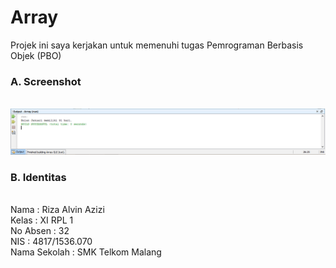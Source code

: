 # Array


Projek ini saya kerjakan untuk memenuhi tugas Pemrograman Berbasis Objek (PBO)


### A. Screenshot
<br>![Gambar1](https://github.com/rizaalvinazizi/Array/blob/master/11.PNG)


### B. Identitas
<br>Nama : Riza Alvin Azizi
<br>Kelas : XI RPL 1
<br>No Absen : 32
<br>NIS : 4817/1536.070
<br>Nama Sekolah : SMK Telkom Malang
